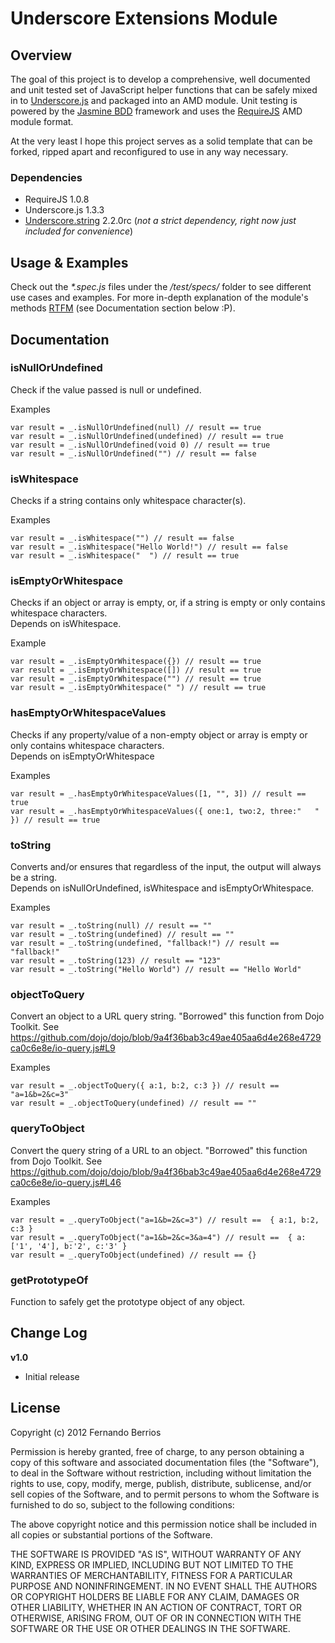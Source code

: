 # Underscore Extensions Module

## Overview

The goal of this project is to develop a comprehensive, well documented and unit tested set of JavaScript helper functions that can be safely mixed in to [Underscore.js](http://underscorejs.org/) and packaged into an AMD module. Unit testing is powered by the [Jasmine BDD](https://jasmine.github.io/) framework and uses the [RequireJS](http://requirejs.org/) AMD module format.

At the very least I hope this project serves as a solid template that can be forked, ripped apart and reconfigured to use in any way necessary.

### Dependencies

- RequireJS 1.0.8
- Underscore.js 1.3.3
- [Underscore.string](http://epeli.github.com/underscore.string/) 2.2.0rc (*not a strict dependency, right now just included for convenience*)

## Usage & Examples

Check out the _*.spec.js_ files under the _/test/specs/_ folder to see different use cases and examples. For more in-depth explanation of the module's methods [RTFM](http://en.wikipedia.org/wiki/RTFM) (see Documentation section below :P).

## Documentation


### isNullOrUndefined
<p>Check if the value passed is null or undefined.</p>

<p>Examples</p>

<pre><code>var result = _.isNullOrUndefined(null) // result == true
var result = _.isNullOrUndefined(undefined) // result == true
var result = _.isNullOrUndefined(void 0) // result == true
var result = _.isNullOrUndefined("") // result == false
</code></pre>



### isWhitespace
<p>Checks if a string contains only whitespace character(s).</p>

<p>Examples</p>

<pre><code>var result = _.isWhitespace("") // result == false
var result = _.isWhitespace("Hello World!") // result == false
var result = _.isWhitespace("  ") // result == true
</code></pre>



### isEmptyOrWhitespace
<p>Checks if an object or array is empty, or, if a string is empty or only contains whitespace characters.<br />Depends on isWhitespace.</p>

<p>Example</p>

<pre><code>var result = _.isEmptyOrWhitespace({}) // result == true
var result = _.isEmptyOrWhitespace([]) // result == true
var result = _.isEmptyOrWhitespace("") // result == true
var result = _.isEmptyOrWhitespace(" ") // result == true
</code></pre>



### hasEmptyOrWhitespaceValues
<p>Checks if any property/value of a non-empty object or array is empty or only contains whitespace characters.<br />Depends on isEmptyOrWhitespace</p>

<p>Examples</p>

<pre><code>var result = _.hasEmptyOrWhitespaceValues([1, "", 3]) // result == true
var result = _.hasEmptyOrWhitespaceValues({ one:1, two:2, three:"   " }) // result == true
</code></pre>



### toString
<p>Converts and/or ensures that regardless of the input, the output will always be a string.<br />Depends on isNullOrUndefined, isWhitespace and isEmptyOrWhitespace.</p>

<p>Examples</p>

<pre><code>var result = _.toString(null) // result == ""
var result = _.toString(undefined) // result == ""
var result = _.toString(undefined, "fallback!") // result == "fallback!"
var result = _.toString(123) // result == "123"
var result = _.toString("Hello World") // result == "Hello World"
</code></pre>



### objectToQuery
<p>Convert an object to a URL query string. "Borrowed" this function from Dojo Toolkit. See <a href='https://github.com/dojo/dojo/blob/9a4f36bab3c49ae405aa6d4e268e4729ca0c6e8e/io-query.js#L9'>https://github.com/dojo/dojo/blob/9a4f36bab3c49ae405aa6d4e268e4729ca0c6e8e/io-query.js#L9</a></p>

<p>Examples</p>

<pre><code>var result = _.objectToQuery({ a:1, b:2, c:3 }) // result == "a=1&amp;b=2&amp;c=3"
var result = _.objectToQuery(undefined) // result == ""
</code></pre>



### queryToObject
<p>Convert the query string of a URL to an object. "Borrowed" this function from Dojo Toolkit. See <a href='https://github.com/dojo/dojo/blob/9a4f36bab3c49ae405aa6d4e268e4729ca0c6e8e/io-query.js#L46'>https://github.com/dojo/dojo/blob/9a4f36bab3c49ae405aa6d4e268e4729ca0c6e8e/io-query.js#L46</a></p>

<p>Examples</p>

<pre><code>var result = _.queryToObject("a=1&amp;b=2&amp;c=3") // result ==  { a:1, b:2, c:3 }
var result = _.queryToObject("a=1&amp;b=2&amp;c=3&amp;a=4") // result ==  { a: ['1', '4'], b:'2', c:'3' }
var result = _.queryToObject(undefined) // result == {}
</code></pre>



### getPrototypeOf
<p>Function to safely get the prototype object of any object.</p>





## Change Log

__v1.0__

* Initial release

## License

Copyright (c) 2012 Fernando Berrios

Permission is hereby granted, free of charge, to any person obtaining a copy of this software and associated documentation files (the "Software"), to deal in the Software without restriction, including without limitation the rights to use, copy, modify, merge, publish, distribute, sublicense, and/or sell copies of the Software, and to permit persons to whom the Software is furnished to do so, subject to the following conditions:

The above copyright notice and this permission notice shall be included in all copies or substantial portions of the Software.

THE SOFTWARE IS PROVIDED "AS IS", WITHOUT WARRANTY OF ANY KIND, EXPRESS OR IMPLIED, INCLUDING BUT NOT LIMITED TO THE WARRANTIES OF MERCHANTABILITY, FITNESS FOR A PARTICULAR PURPOSE AND NONINFRINGEMENT. IN NO EVENT SHALL THE AUTHORS OR COPYRIGHT HOLDERS BE LIABLE FOR ANY CLAIM, DAMAGES OR OTHER LIABILITY, WHETHER IN AN ACTION OF CONTRACT, TORT OR OTHERWISE, ARISING FROM, OUT OF OR IN CONNECTION WITH THE SOFTWARE OR THE USE OR OTHER DEALINGS IN THE SOFTWARE.
